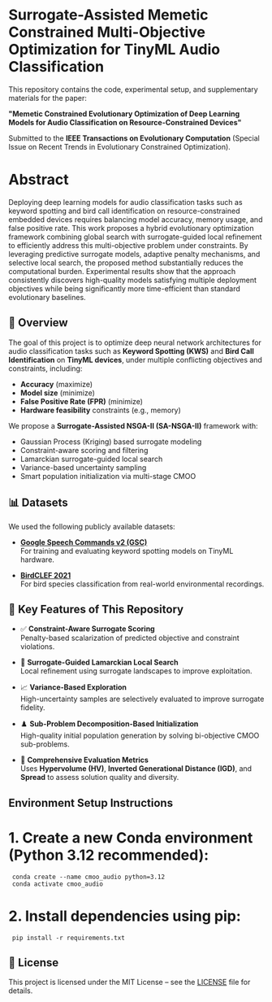 # Surrogate-Assisted Memetic Constrained Multi-Objective Optimization for TinyML Audio Classification

This repository contains the code, experimental setup, and supplementary materials for the paper:

**"Memetic Constrained Evolutionary Optimization of Deep Learning Models for Audio Classification on Resource-Constrained Devices"**

Submitted to the **IEEE Transactions on Evolutionary Computation** (Special Issue on Recent Trends in Evolutionary Constrained Optimization).

# Abstract
Deploying deep learning models for audio classification tasks such as keyword spotting and bird call identification on resource-constrained embedded devices requires balancing model accuracy, memory usage, and false positive rate. This work proposes a hybrid evolutionary optimization framework combining global search with surrogate-guided local refinement to efficiently address this multi-objective problem under constraints. By leveraging predictive surrogate models, adaptive penalty mechanisms, and selective local search, the proposed method substantially reduces the computational burden. Experimental results show that the approach consistently discovers high-quality models satisfying multiple deployment objectives while being significantly more time-efficient than standard evolutionary baselines.

## 📝 Overview

The goal of this project is to optimize deep neural network architectures for audio classification tasks such as **Keyword Spotting (KWS)** and **Bird Call Identification** on **TinyML devices**, under multiple conflicting objectives and constraints, including:

- **Accuracy** (maximize)
- **Model size** (minimize)
- **False Positive Rate (FPR)** (minimize)
- **Hardware feasibility** constraints (e.g., memory)

We propose a **Surrogate-Assisted NSGA-II (SA-NSGA-II)** framework with:

- Gaussian Process (Kriging) based surrogate modeling
- Constraint-aware scoring and filtering
- Lamarckian surrogate-guided local search
- Variance-based uncertainty sampling
- Smart population initialization via multi-stage CMOO

## 📊 Datasets

We used the following publicly available datasets:

- **[Google Speech Commands v2 (GSC)](https://www.tensorflow.org/datasets/catalog/speech_commands)**  
  For training and evaluating keyword spotting models on TinyML hardware.

- **[BirdCLEF 2021](https://www.kaggle.com/competitions/birdclef-2021)**  
  For bird species classification from real-world environmental recordings.



## 🚀 Key Features of This Repository

- ✅ **Constraint-Aware Surrogate Scoring**  
  Penalty-based scalarization of predicted objective and constraint violations.

- 🧠 **Surrogate-Guided Lamarckian Local Search**  
  Local refinement using surrogate landscapes to improve exploitation.

- 📈 **Variance-Based Exploration**  
  High-uncertainty samples are selectively evaluated to improve surrogate fidelity.

- ♟️ **Sub-Problem Decomposition-Based Initialization**  
  High-quality initial population generation by solving bi-objective CMOO sub-problems.

- 📐 **Comprehensive Evaluation Metrics**  
  Uses **Hypervolume (HV)**, **Inverted Generational Distance (IGD)**, and **Spread** to assess solution quality and diversity.

 ## Environment Setup Instructions

# 1. Create a new Conda environment (Python 3.12 recommended):
     conda create --name cmoo_audio python=3.12
     conda activate cmoo_audio

# 2. Install dependencies using pip:

     pip install -r requirements.txt


## 📜 License
This project is licensed under the MIT License – see the [LICENSE](LICENSE) file for details.